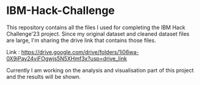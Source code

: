 # IBM-Hack-Challenge


This repository contains all the files I used for completing the IBM Hack Challenge'23 project.
Since my original dataset and cleaned dataset files are large, I'm sharing the drive link that contains those files.

Link : https://drive.google.com/drive/folders/1i06wa-0X9jPay24viFOgwjs5N5XHmf3x?usp=drive_link


Currently I am working on the analysis and visualisation part of this project and the results will be shown.
